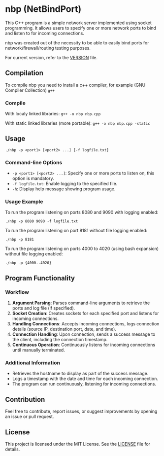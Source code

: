 # nbp (NetBindPort)

This C++ program is a simple network server implemented using socket programming. It allows users to specify one or more network ports to bind and listen to for incoming connections.

nbp was created out of the necessity to be able to easily bind ports for network/firewall/routing testing purposes.

For current version, refer to the [VERSION](VERSION) file.

## Compilation

To compile nbp you need to install a c++ compiler, for example (GNU Compiler Collection) `g++`

### Compile

With localy linked libraries:
`g++ -o nbp nbp.cpp`

With static linked libraries (more portable):
`g++ -o nbp nbp.cpp -static`

## Usage

`./nbp -p <port1> [<port2> ...] [-f logfile.txt]`

### Command-line Options
- `-p <port1> [<port2> ...]`: Specify one or more ports to listen on, this option is mandatory.
- `-f logfile.txt`: Enable logging to the specified file.
- `-h`: Display help message showing program usage.

### Usage Example
To run the program listening on ports 8080 and 9090 with logging enabled:

`./nbp -p 8080 9090 -f logfile.txt`

To run the program listening on port 8181 without file logging enabled:

`./nbp -p 8181`

To run the program listening on ports 4000 to 4020 (using bash expansion) without file logging enabled:

`./nbp -p {4000..4020}`

## Program Functionality

### Workflow
1. **Argument Parsing**: Parses command-line arguments to retrieve the ports and log file (if specified).
2. **Socket Creation**: Creates sockets for each specified port and listens for incoming connections.
3. **Handling Connections**: Accepts incoming connections, logs connection details (source IP, destination port, date, and time).
4. **Connection Handling**: Upon connection, sends a success message to the client, including the connection timestamp.
5. **Continuous Operation**: Continuously listens for incoming connections until manually terminated.

### Additional Information
- Retrieves the hostname to display as part of the success message.
- Logs a timestamp with the date and time for each incoming connection.
- The program can run continuously, listening for incoming connections.

## Contribution
Feel free to contribute, report issues, or suggest improvements by opening an issue or pull request.

## License
This project is licensed under the MIT License. See the [LICENSE](LICENSE) file for details.

